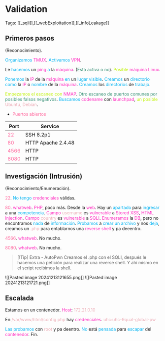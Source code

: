 # Validation

Tags: [[_sqli]],[[_webExploitation]],[[_infoLeakage]]

## Primeros pasos
(Reconocimiento).

<span style="color:#07b4f2">Organizamos</span> <span style="color:#ff2dc0">TMUX</span>.
<span style="color:#07b4f2">Activamos</span> <span style="color:#ff2dc0">VPN</span>.

Le <span style="color:#07b4f2">hacemos</span> un <span style="color:#ff2dc0">ping</span> <span style="color:#07b4f2">a</span> la <span style="color:#ff2dc0">máquina</span>. (<span style="color:#379075">Está activa o no</span>).
<span style="color:#bef202">Posible</span> <span style="color:#ff2dc0">máquina Linux</span>.

<span style="color:#07b4f2">Ponemos</span> la <span style="color:#ff2dc0">IP</span> de la <span style="color:#ff2dc0">máquina</span> <span style="color:#07b4f2">en</span> un <span style="color:#07b4f2">lugar visible</span>.
<span style="color:#07b4f2">Creamos</span> un <span style="color:#07b4f2">directorio</span> <span style="color:#07b4f2">como</span> la <span style="color:#ff2dc0">IP</span> o <span style="color:#07b4f2">nombre</span> de la <span style="color:#ff2dc0">máquina</span>.
<span style="color:#07b4f2">Creamos</span> los <span style="color:#07b4f2">directorios</span> de <span style="color:#07b4f2">trabajo</span>.

<span style="color:#bef202">Empezamos el escaneo con</span> <span style="color:#ff2dc0">NMAP</span>. <span style="color:#379075">Otro escaneo de puertos comunes por posibles falsos negativos</span>.
<span style="color:#07b4f2">Buscamos</span> <span style="color:#ff2dc0">codename</span> con <span style="color:#ff2dc0">launchpad</span>, <span style="color:#bef202">un posible</span> <span style="color:#ecacb6">Ubuntu, Debian</span>.

+ <span style="color:#ff669c">Puertos abiertos</span>

| Port                                    | Service            |
| --------------------------------------- | ------------------ |
| <span style="color:#ff669c">22</span>   | SSH 8.2p1          |
| <span style="color:#ff669c">80</span>   | HTTP Apache 2.4.48 |
| <span style="color:#ff669c">4566</span> | HTTP               |
| <span style="color:#ff669c">8080</span> | HTTP               |


## Investigación (Intrusión)
(Reconocimiento/Enumeración).

<span style="color:#ff669c">22</span>.
<span style="color:#07b4f2">No tengo</span> <span style="color:#ff2dc0">credenciales</span> válidas.

<span style="color:#ff669c">80</span>.
<span style="color:#ff2dc0">whatweb</span>. <span style="color:#ff2dc0">PHP</span>, poco más.
Desde la <span style="color:#ff2dc0">web</span>.
Hay un <span style="color:#07b4f2">apartado</span> para <span style="color:#07b4f2">ingresar</span> a una <span style="color:#07b4f2">competencia</span>.
<span style="color:#ff2dc0">Campo</span> <span style="color:#ecacb6">username</span> es <span style="color:#ff2dc0">vulnerable</span> a <span style="color:#ff2dc0">Stored XSS</span>, <span style="color:#ff2dc0">HTML Injection</span>.
<span style="color:#ff2dc0">Campo</span> <span style="color:#ecacb6">country</span> es <span style="color:#ff2dc0">vulnerable</span> a <span style="color:#ff2dc0">SQLI</span>.
<span style="color:#ff2dc0">Enumeramos</span> la <span style="color:#ff2dc0">DB</span>, pero no encontramos <span style="color:#07b4f2">nada</span> de <span style="color:#07b4f2">información</span>.
<span style="color:#07b4f2">Probamos</span> a<span style="color:#07b4f2"> crear un archivo</span> y nos <span style="color:#07b4f2">deja</span>, creamos un <span style="color:#ecacb6">.php</span> para entablarnos una <span style="color:#ff2dc0">reverse shell</span> y pa deeentro.


<span style="color:#ff669c">4566</span>.
<span style="color:#ff2dc0">whatweb</span>. No mucho.


<span style="color:#ff669c">8080</span>.
<span style="color:#ff2dc0">whatweb</span>. No mucho.


>[!Tip] Extra - AutoPwn
>Creamos el .php con el SQLI, después le hacemos una petición para realizar una reverse shell. Y ahí mismo en el script recibimos la shell.

![[Pasted image 20241213121655.png]]
![[Pasted image 20241213121721.png]]


## Escalada

Estamos en un contenedor.
<span style="color:#ff2dc0">Host</span>: <span style="color:#ecacb6">172.21.0.10</span>

En <span style="color:#ecacb6">/var/www/html/config.php</span> hay <span style="color:#ff2dc0">credenciales</span>.
<span style="color:#ecacb6">uhc:uhc-9qual-global-pw</span> 

<span style="color:#07b4f2">Las probamos</span> con <span style="color:#ecacb6">root</span> y pa deentro.
<span style="color:#07b4f2">No</span> está <span style="color:#07b4f2">pensada</span> para <span style="color:#07b4f2">escapar</span> del <span style="color:#ff2dc0">contenedor</span>.
Fin.
